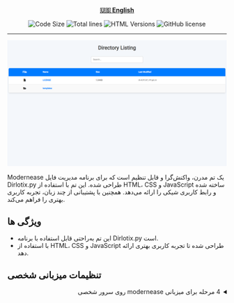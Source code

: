 <div align="center">

[**🇺🇸 English**](../../README.md)

</div>

<p align="center">
  <img src="https://img.shields.io/github/languages/code-size/robonamari/modernease?style=flat" alt="Code Size">
  <img src="https://tokei.rs/b1/github/robonamari/modernease?style=flat" alt="Total lines">
  <img src="https://img.shields.io/badge/HTML-%5E5-blue" alt="HTML Versions">
  <img src="https://img.shields.io/github/license/robonamari/modernease" alt="GitHub license">
</p>

---

<img src="/.github/banner.png" alt="بنر">
<p dir="rtl">

Modernease یک تم مدرن، واکنش‌گرا و قابل تنظیم است که برای برنامه مدیریت فایل Dirlotix.py طراحی شده. این تم با استفاده از HTML، CSS و JavaScript ساخته شده و رابط کاربری شیکی را ارائه می‌دهد. همچنین با پشتیبانی از چند زبان، تجربه کاربری بهتری را فراهم می‌کند.

## ویژگی ها

- این تم به‌راحتی قابل استفاده با برنامه Dirlotix.py است.
- با استفاده از HTML، CSS و JavaScript طراحی شده تا تجربه کاربری بهتری ارائه دهد.

## تنظیمات میزبانی شخصی

<details>
<summary dir="rtl">4 مرحله برای میزبانی modernease روی سرور شخصی</summary>
</p>
